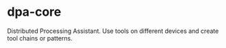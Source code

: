 # dpa-core
Distributed Processing Assistant. Use tools on different devices and create tool chains or patterns.
